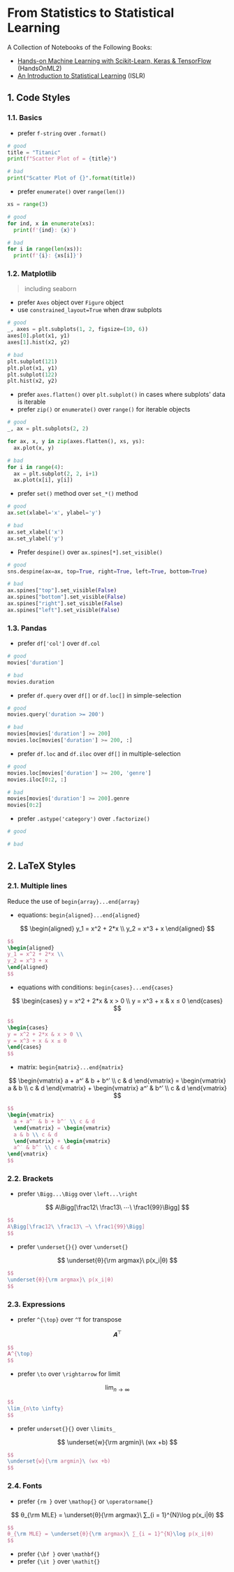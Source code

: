 # From Statistics to Statistical Learning

A Collection of Notebooks of the Following Books:

- [Hands-on Machine Learning with Scikit-Learn, Keras & TensorFlow](https://www.oreilly.com/library/view/hands-on-machine-learning/9781492032632/) (HandsOnML2)
- [An Introduction to Statistical Learning](https://www.statlearning.com/) (ISLR)

## 1. Code Styles

### 1.1. Basics

- prefer `f-string` over `.format()`

```python
# good
title = "Titanic"
print(f"Scatter Plot of = {title}")

# bad
print("Scatter Plot of {}".format(title))
```

- prefer `enumerate()` over `range(len())`

```python
xs = range(3)

# good
for ind, x in enumerate(xs):
  print(f'{ind}: {x}')

# bad
for i in range(len(xs)):
  print(f'{i}: {xs[i]}')
```

### 1.2. Matplotlib

> including seaborn

- prefer `Axes` object over `Figure` object
- use `constrained_layout=True` when draw subplots

```python
# good
_, axes = plt.subplots(1, 2, figsize=(10, 6))
axes[0].plot(x1, y1)
axes[1].hist(x2, y2)

# bad
plt.subplot(121)
plt.plot(x1, y1)
plt.subplot(122)
plt.hist(x2, y2)
```

- prefer `axes.flatten()` over `plt.subplot()` in cases where subplots' data is iterable
- prefer `zip()` or `enumerate()` over `range()` for iterable objects

```python
# good
_, ax = plt.subplots(2, 2)

for ax, x, y in zip(axes.flatten(), xs, ys):
  ax.plot(x, y)

# bad
for i in range(4):
  ax = plt.subplot(2, 2, i+1)
  ax.plot(x[i], y[i])
```

- prefer `set()` method over `set_*()` method

```python
# good
ax.set(xlabel='x', ylabel='y')

# bad
ax.set_xlabel('x')
ax.set_ylabel('y')
```

- Prefer `despine()` over `ax.spines[*].set_visible()`

```python
# good
sns.despine(ax=ax, top=True, right=True, left=True, bottom=True)

# bad
ax.spines["top"].set_visible(False)
ax.spines["bottom"].set_visible(False)
ax.spines["right"].set_visible(False)
ax.spines["left"].set_visible(False)
```

### 1.3. Pandas

- prefer `df['col']` over `df.col`

```python
# good
movies['duration']

# bad
movies.duration
```

- prefer `df.query` over `df[]` or `df.loc[]` in simple-selection

```python
# good
movies.query('duration >= 200')

# bad
movies[movies['duration'] >= 200]
movies.loc[movies['duration'] >= 200, :]
```

- prefer `df.loc` and `df.iloc` over `df[]` in multiple-selection

```python
# good
movies.loc[movies['duration'] >= 200, 'genre']
movies.iloc[0:2, :]

# bad
movies[movies['duration'] >= 200].genre
movies[0:2]
```

- prefer `.astype('category')` over `.factorize()`

```python
# good

# bad
```

## 2. LaTeX Styles

### 2.1. Multiple lines

Reduce the use of `begin{array}...end{array}`

- equations: `begin{aligned}...end{aligned}`

$$
\begin{aligned}
y_1 = x^2 + 2*x \\
y_2 = x^3 + x
\end{aligned}
$$

```latex
$$
\begin{aligned}
y_1 = x^2 + 2*x \\
y_2 = x^3 + x
\end{aligned}
$$
```

- equations with conditions: `begin{cases}...end{cases}`

$$
\begin{cases}
y = x^2 + 2*x & x > 0 \\
y = x^3 + x & x ≤ 0
\end{cases}
$$

```latex
$$
\begin{cases}
y = x^2 + 2*x & x > 0 \\
y = x^3 + x & x ≤ 0
\end{cases}
$$
```

- matrix: `begin{matrix}...end{matrix}`

$$
\begin{vmatrix}
  a + a^′ & b + b^′ \\ c & d
  \end{vmatrix} = \begin{vmatrix}
  a & b \\ c & d
  \end{vmatrix} + \begin{vmatrix}
  a^′ & b^′ \\ c & d
\end{vmatrix}
$$

```latex
$$
\begin{vmatrix}
  a + a^′ & b + b^′ \\ c & d
  \end{vmatrix} = \begin{vmatrix}
  a & b \\ c & d
  \end{vmatrix} + \begin{vmatrix}
  a^′ & b^′ \\ c & d
\end{vmatrix}
$$
```

### 2.2. Brackets

- prefer `\Bigg...\Bigg` over `\left...\right`

$$
A\Bigg[\frac12\ \frac13\ ⋯\ \frac1{99}\Bigg]
$$

```latex
$$
A\Bigg[\frac12\ \frac13\ ⋯\ \frac1{99}\Bigg]
$$
```

- prefer `\underset{}{}` over `\underset{}`

$$
\underset{θ}{\rm argmax}\ p(x_i|θ)
$$

```latex
$$
\underset{θ}{\rm argmax}\ p(x_i|θ)
$$
```

### 2.3. Expressions

- prefer `^{\top}` over `^T` for transpose

$$
𝐀^⊤
$$

```latex
$$
𝐀^{\top}
$$
```

- prefer `\to` over `\rightarrow` for limit

$$
\lim_{n → ∞}
$$

```latex
$$
\lim_{n\to \infty}
$$
```

- prefer `underset{}{}` over `\limits_`

$$
\underset{w}{\rm argmin}\ (wx +b)
$$

```latex
$$
\underset{w}{\rm argmin}\ (wx +b)
$$
```

### 2.4. Fonts

- prefer `{rm }` over `\mathop{}` or `\operatorname{}`

$$
θ_{\rm MLE} = \underset{θ}{\rm argmax}\ ∑_{i = 1}^{N}\log p(x_i|θ)
$$

```latex
$$
θ_{\rm MLE} = \underset{θ}{\rm argmax}\ ∑_{i = 1}^{N}\log p(x_i|θ)
$$
```

- prefer `{\bf }` over `\mathbf{}`
- prefer `{\it }` over `\mathit{}`
